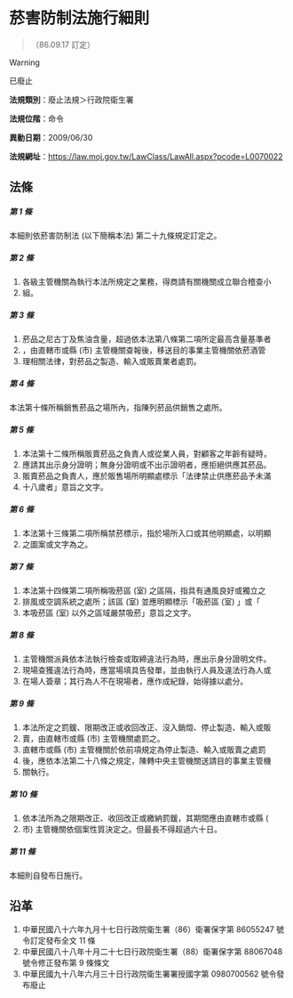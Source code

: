 # 菸害防制法施行細則
> （86.09.17 訂定）


> [!WARNING]
> 已廢止


**法規類別**：廢止法規＞行政院衛生署

**法規位階**：命令

**異動日期**：2009/06/30  

**法規網址**：https://law.moj.gov.tw/LawClass/LawAll.aspx?pcode=L0070022



## 法條
##### 第 1 條
本細則依菸害防制法 (以下簡稱本法) 第二十九條規定訂定之。

##### 第 2 條
1. 各級主管機關為執行本法所規定之業務，得商請有關機關成立聯合稽查小
1. 組。

##### 第 3 條
1. 菸品之尼古丁及焦油含量，超過依本法第八條第二項所定最高含量基準者
1. ，由直轄市或縣 (市) 主管機關查報後，移送目的事業主管機關依菸酒管
1. 理相關法律，對菸品之製造、輸入或販賣業者處罰。

##### 第 4 條
本法第十條所稱銷售菸品之場所內，指陳列菸品供銷售之處所。

##### 第 5 條
1. 本法第十二條所稱販賣菸品之負責人或從業人員，對顧客之年齡有疑時，
1. 應請其出示身分證明；無身分證明或不出示證明者，應拒絕供應其菸品。
1. 販賣菸品之負責人，應於販售場所明顯處標示「法律禁止供應菸品予未滿
1. 十八歲者」意旨之文字。

##### 第 6 條
1. 本法第十三條第二項所稱禁菸標示，指於場所入口或其他明顯處，以明顯
1. 之圖案或文字為之。

##### 第 7 條
1. 本法第十四條第二項所稱吸菸區 (室) 之區隔，指具有通風良好或獨立之
1. 排風或空調系統之處所；該區 (室) 並應明顯標示「吸菸區 (室) 」或「
1. 本吸菸區 (室) 以外之區域嚴禁吸菸」意旨之文字。

##### 第 8 條
1. 主管機關派員依本法執行檢查或取締違法行為時，應出示身分證明文件。
1. 現場查獲違法行為時，應當場填具告發單，並由執行人員及違法行為人或
1. 在場人簽章；其行為人不在現場者，應作成紀錄，始得據以處分。

##### 第 9 條
1. 本法所定之罰鍰、限期改正或收回改正、沒入銷燬、停止製造、輸入或販
1. 賣，由直轄市或縣 (市) 主管機關處罰之。
1. 直轄市或縣 (市) 主管機關於依前項規定為停止製造、輸入或販賣之處罰
1. 後，應依本法第二十八條之規定，陳轉中央主管機關送請目的事業主管機
1. 關執行。

##### 第 10 條
1. 依本法所為之限期改正、收回改正或繳納罰鍰，其期間應由直轄市或縣 (
1. 市) 主管機關依個案性質決定之。但最長不得超過六十日。

##### 第 11 條
本細則自發布日施行。

## 沿革
1. 中華民國八十六年九月十七日行政院衛生署（86）衛署保字第 86055247 號令訂定發布全文 11 條
1. 中華民國八十八年十月二十七日行政院衛生署（88）衛署保字第 88067048 號令修正發布第 9  條條文
1. 中華民國九十八年六月三十日行政院衛生署署授國字第 0980700562 號令發布廢止

